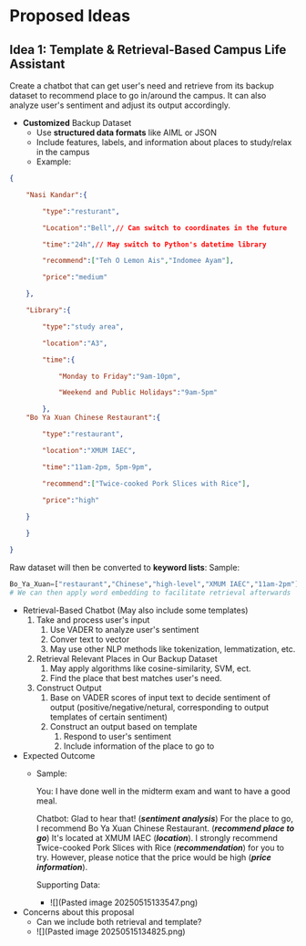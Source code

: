 # Proposed Ideas

## Idea 1: Template & Retrieval-Based Campus Life Assistant

Create a chatbot that can get user's need and retrieve from its backup dataset to recommend place to go in/around the campus. It can also analyze user's sentiment and adjust its output accordingly.

- **Customized** Backup Dataset
	- Use **structured data formats** like AIML or JSON
	- Include features, labels, and information about places to study/relax in the campus
	- Example:
```json
{

    "Nasi Kandar":{

        "type":"resturant",

        "Location":"Bell",// Can switch to coordinates in the future

        "time":"24h",// May switch to Python's datetime library

        "recommend":["Teh O Lemon Ais","Indomee Ayam"],

        "price":"medium"

    },

    "Library":{

        "type":"study area",

        "location":"A3",

        "time":{

            "Monday to Friday":"9am-10pm",

            "Weekend and Public Holidays":"9am-5pm"

        },
	"Bo Ya Xuan Chinese Restaurant":{

		"type":"restaurant",

		"location":"XMUM IAEC",

		"time":"11am-2pm, 5pm-9pm",

		"recommend":["Twice-cooked Pork Slices with Rice"],

		"price":"high"
		
	}

    }

}
```
Raw dataset will then be converted to **keyword lists**:
Sample:
```python
Bo_Ya_Xuan=["restaurant","Chinese","high-level","XMUM IAEC","11am-2pm"]
# We can then apply word embedding to facilitate retrieval afterwards
```
 

- Retrieval-Based Chatbot (May also include some templates)
	1. Take and process user's input
		1. Use VADER to analyze user's sentiment
		2. Conver text to vector
		3. May use other NLP methods like tokenization, lemmatization, etc.
	2. Retrieval Relevant Places in Our Backup Dataset
		1. May apply algorithms like cosine-similarity, SVM, ect.
		2. Find the place that best matches user's need.
	3. Construct Output
		1. Base on VADER scores of input text to decide sentiment of output (positive/negative/netural, corresponding to output templates of certain sentiment)
		2. Construct an output based on template
			1. Respond to user's sentiment
			2. Include information of the place to go to
- Expected Outcome
	- Sample:

		You: I have done well in the midterm exam and want to have a good meal.

		Chatbot: Glad to hear that! (***sentiment analysis***) For the place to go, I recommend Bo Ya Xuan Chinese Restaurant. (***recommend place to go***)
		It's located at XMUM IAEC (***location***). I strongly recommend Twice-cooked Pork Slices with Rice (***recommendation***) for you to try. However, please notice that the price would be high (***price information***).

		Supporting Data:
		- ![](Pasted image 20250515133547.png)
- Concerns about this proposal
	- Can we include both retrieval and template?
	- ![](Pasted image 20250515134825.png)